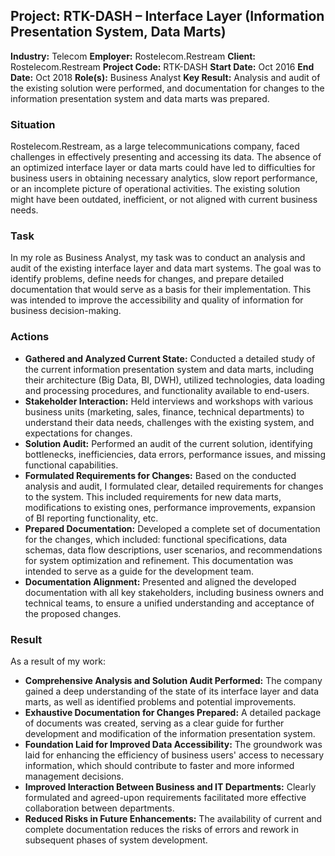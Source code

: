 ## Project: RTK-DASH – Interface Layer (Information Presentation System, Data Marts)

**Industry:** Telecom
**Employer:** Rostelecom.Restream
**Client:** Rostelecom.Restream
**Project Code:** RTK-DASH
**Start Date:** Oct 2016
**End Date:** Oct 2018
**Role(s):** Business Analyst
**Key Result:** Analysis and audit of the existing solution were performed, and documentation for changes to the information presentation system and data marts was prepared.

### Situation
Rostelecom.Restream, as a large telecommunications company, faced challenges in effectively presenting and accessing its data. The absence of an optimized interface layer or data marts could have led to difficulties for business users in obtaining necessary analytics, slow report performance, or an incomplete picture of operational activities. The existing solution might have been outdated, inefficient, or not aligned with current business needs.

### Task
In my role as Business Analyst, my task was to conduct an analysis and audit of the existing interface layer and data mart systems. The goal was to identify problems, define needs for changes, and prepare detailed documentation that would serve as a basis for their implementation. This was intended to improve the accessibility and quality of information for business decision-making.

### Actions
* **Gathered and Analyzed Current State:** Conducted a detailed study of the current information presentation system and data marts, including their architecture (Big Data, BI, DWH), utilized technologies, data loading and processing procedures, and functionality available to end-users.
* **Stakeholder Interaction:** Held interviews and workshops with various business units (marketing, sales, finance, technical departments) to understand their data needs, challenges with the existing system, and expectations for changes.
* **Solution Audit:** Performed an audit of the current solution, identifying bottlenecks, inefficiencies, data errors, performance issues, and missing functional capabilities.
* **Formulated Requirements for Changes:** Based on the conducted analysis and audit, I formulated clear, detailed requirements for changes to the system. This included requirements for new data marts, modifications to existing ones, performance improvements, expansion of BI reporting functionality, etc.
* **Prepared Documentation:** Developed a complete set of documentation for the changes, which included: functional specifications, data schemas, data flow descriptions, user scenarios, and recommendations for system optimization and refinement. This documentation was intended to serve as a guide for the development team.
* **Documentation Alignment:** Presented and aligned the developed documentation with all key stakeholders, including business owners and technical teams, to ensure a unified understanding and acceptance of the proposed changes.

### Result
As a result of my work:
* **Comprehensive Analysis and Solution Audit Performed:** The company gained a deep understanding of the state of its interface layer and data marts, as well as identified problems and potential improvements.
* **Exhaustive Documentation for Changes Prepared:** A detailed package of documents was created, serving as a clear guide for further development and modification of the information presentation system.
* **Foundation Laid for Improved Data Accessibility:** The groundwork was laid for enhancing the efficiency of business users' access to necessary information, which should contribute to faster and more informed management decisions.
* **Improved Interaction Between Business and IT Departments:** Clearly formulated and agreed-upon requirements facilitated more effective collaboration between departments.
* **Reduced Risks in Future Enhancements:** The availability of current and complete documentation reduces the risks of errors and rework in subsequent phases of system development.

